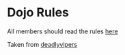 Dojo Rules
==========

All members should read the rules [here](https://github.com/Cmdv/dojo_rules/wiki/Rules)

Taken from [deadlyvipers](https://github.com/deadlyvipers)

